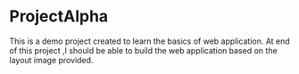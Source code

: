 # ProjectAlpha

This is a demo project created to learn the basics of web application.
At end of this project ,I should be able to build the web application based on the layout image provided.

